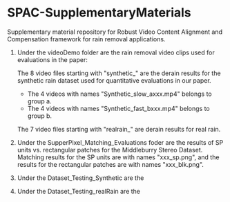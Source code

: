# SPAC-SupplementaryMaterials
Supplementary material repository for Robust Video Content Alignment and Compensation framework for rain removal applications.

1. Under the videoDemo folder are the rain removal video clips used for evaluations in the paper:

   The 8 video files starting with "synthetic_" are the derain results for the synthetic rain dataset used for quantitative evaluations in our paper.
      - The 4 videos with names "Synthetic_slow_axxx.mp4" belongs to group a.
      - The 4 videos with names "Synthetic_fast_bxxx.mp4" belongs to group b.
      
   The 7 video files starting with "realrain_" are derain results for real rain.
      
2. Under the SupperPixel_Matching_Evaluations foder are the results of SP units vs. rectangular patches for the Middleburry Stereo Dataset. Matching results for the SP units are with names "xxx_sp.png", and the results for the rectangular patches are with names "xxx_blk.png".

3. Under the Dataset_Testing_Synthetic are the 

4. Under the Dataset_Testing_realRain are the 
